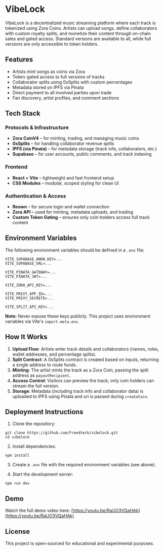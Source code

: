 # VibeLock

VibeLock is a decentralized music streaming platform where each track is tokenized using Zora Coins. Artists can upload songs, define collaborators with custom royalty splits, and monetize their content through on-chain sales and gated access. Standard versions are available to all, while full versions are only accessible to token holders.

## Features

- Artists mint songs as coins via Zora
- Token-gated access to full versions of tracks
- Collaborator splits using 0xSplits with custom percentages
- Metadata stored on IPFS via Pinata
- Direct payment to all involved parties upon trade
- Fan discovery, artist profiles, and comment sections

## Tech Stack

### Protocols & Infrastructure

- **Zora CoinV4** – for minting, trading, and managing music coins
- **0xSplits** – for handling collaborator revenue splits
- **IPFS (via Pinata)** – for metadata storage (track info, collaborators, etc.)
- **Supabase** – for user accounts, public comments, and track indexing

### Frontend

- **React + Vite** – lightweight and fast frontend setup
- **CSS Modules** – modular, scoped styling for clean UI

### Authentication & Access

- **Reown** – for secure login and wallet connection
- **Zora API** – used for minting, metadata uploads, and trading
- **Custom Token Gating** – ensures only coin holders access full track content

## Environment Variables

The following environment variables should be defined in a `.env` file:

```
VITE_SUPABASE_ANON_KEY=...
VITE_SUPABASE_URL=...

VITE_PINATA_GATEWAY=...
VITE_PINATA_JWT=...

VITE_ZORA_API_KEY=...

VITE_PRIVY_APP_ID=...
VITE_PRIVY_SECRETE=...

VITE_SPLIT_API_KEY=...
```

**Note:** Never expose these keys publicly. This project uses environment variables via Vite's `import.meta.env`.

## How It Works

1. **Upload Flow**: Artists enter track details and collaborators (names, roles, wallet addresses, and percentage splits).
2. **Split Contract**: A 0xSplits contract is created based on inputs, returning a single address to route funds.
3. **Minting**: The artist mints the track as a Zora Coin, passing the split address as `payoutRecipient`.
4. **Access Control**: Visitors can preview the track; only coin holders can stream the full version.
5. **Storage**: Metadata (including track info and collaborator data) is uploaded to IPFS using Pinata and uri is passed during `createCoin`.

## Deployment Instructions

1. Clone the repository:

```
git clone https://github.com/Freedteck/vibelock.git
cd vibelock
```

2. Install dependencies:

```
npm install
```

3. Create a `.env` file with the required environment variables (see above).

4. Start the development server:

```
npm run dev
```

## Demo

Watch the full demo video here: [https://youtu.be/RaUO3VQaHAk](https://youtu.be/RaUO3VQaHAk)

## License

This project is open-sourced for educational and experimental purposes.

